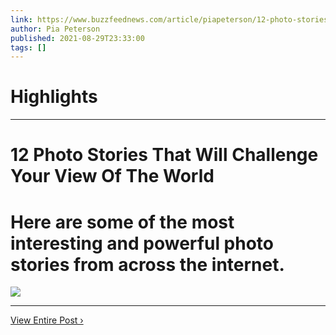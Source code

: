 ```yaml
---
link: https://www.buzzfeednews.com/article/piapeterson/12-photo-stories-that-will-challenge-your-view-of-the-world
author: Pia Peterson
published: 2021-08-29T23:33:00
tags: []
---
```

# Highlights


---
# 12 Photo Stories That Will Challenge Your View Of The World
# Here are some of the most interesting and powerful photo stories from across the internet.

![](https://img.buzzfeed.com/buzzfeed-static/static/2021-08/29/22/campaign_images/fd34ecda5d40/12-photo-stories-that-will-challenge-your-view-of-2-1443-1630276409-5_dblbig.jpg)

---

[View Entire Post ›](https://www.buzzfeednews.com/article/piapeterson/12-photo-stories-that-will-challenge-your-view-of-the-world)